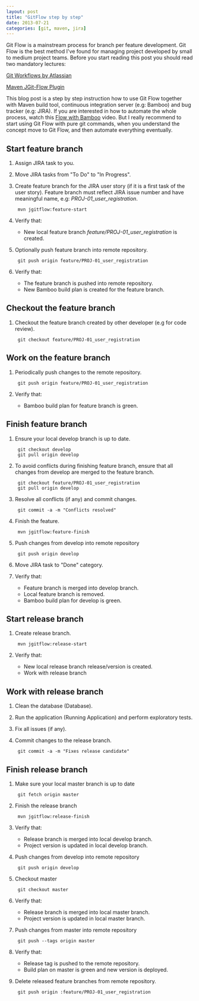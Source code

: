 ```yaml
---
layout: post
title: "GitFlow step by step"
date: 2013-07-21
categories: [git, maven, jira]
---
```


Git Flow is a mainstream process for branch per feature development. Git Flow  is the best method I've found for 
managing project developed by small to medium project teams. Before you start reading this post you should read two 
mandatory lectures:

[Git Workflows by Atlassian](https://www.atlassian.com/git/workflows#!workflow-gitflow)

[Maven JGit-Flow Plugin](https://bitbucket.org/atlassian/jgit-flow/wiki/Home)

This blog post is a step by step instruction how to use Git Flow together with Maven build tool, continuous integration
server (e.g: Bamboo) and bug tracker (e.g: JIRA). If you are interested in how to automate the whole process, watch this
[Flow with Bamboo](https://www.youtube.com/watch?v=YIgX67c-2hQ) video. But I really recommend to start using Git Flow 
with pure git commands, when you understand the concept move to Git Flow, and then automate everything eventually.

## Start feature branch

1. Assign JIRA task to you.
2. Move JIRA tasks from "To Do" to "In Progress".
3. Create feature branch for the JIRA user story (if it is a first task of the user story). 
Feature branch must reflect JIRA issue number and have meaningful name, e.g: _PROJ-01_user_registration_.

        mvn jgitflow:feature-start
        
4. Verify that:
    * New local feature branch _feature/PROJ-01_user_registration_ is created.

5. Optionally push feature branch into remote repository.

        git push origin feature/PROJ-01_user_registration

6. Verify that:
    * The feature branch is pushed into remote repository.
    * New Bamboo build plan is created for the feature branch.

## Checkout the feature branch

1. Checkout the feature branch created by other developer (e.g for code review).

        git checkout feature/PROJ-01_user_registration
        
## Work on the feature branch
       
1. Periodically push changes to the remote repository.
 
        git push origin feature/PROJ-01_user_registration

2. Verify that:
    * Bamboo build plan for feature branch is green.
    
## Finish feature branch
    
1. Ensure your local develop branch is up to date.

        git checkout develop
        git pull origin develop

2. To avoid conflicts during finishing feature branch, ensure that all changes from develop are merged to the feature branch.

        git checkout feature/PROJ-01_user_registration
        git pull origin develop

3. Resolve all conflicts (if any) and commit changes.

        git commit -a -m "Conflicts resolved"

4. Finish the feature.

        mvn jgitflow:feature-finish

5. Push changes from develop into remote repository

        git push origin develop
        
6. Move JIRA task to "Done" category.

7. Verify that:
    * Feature branch is merged into develop branch.
    * Local feature branch is removed.
    * Bamboo build plan for develop is green.    
    
## Start release branch

1. Create release branch.

        mvn jgitflow:release-start

2. Verify that:
    * New local release branch release/version is created.
    * Work with release branch
    
## Work with release branch    
    
1. Clean the database (Database).

2. Run the application (Running Application) and perform exploratory tests.

3. Fix all issues (if any).

4. Commit changes to the release branch.

        git commit -a -m "Fixes release candidate"

## Finish release branch

1. Make sure your local master branch is up to date

        git fetch origin master

2. Finish the release branch

        mvn jgitflow:release-finish
    
3. Verify that:
    * Release branch is merged into local develop branch.
    * Project version is updated in local develop branch.

4. Push changes from develop into remote repository

        git push origin develop

5. Checkout master

        git checkout master

6. Verify that:
    * Release branch is merged into local master branch.
    * Project version is updated in local master branch.

7. Push changes from master into remote repository

        git push --tags origin master
    
7. Verify that:
    * Release tag is pushed to the remote repository.
    * Build plan on master is green and new version is deployed.
    
8. Delete released feature branches from remote repository.

        git push origin :feature/PROJ-01_user_registration
        